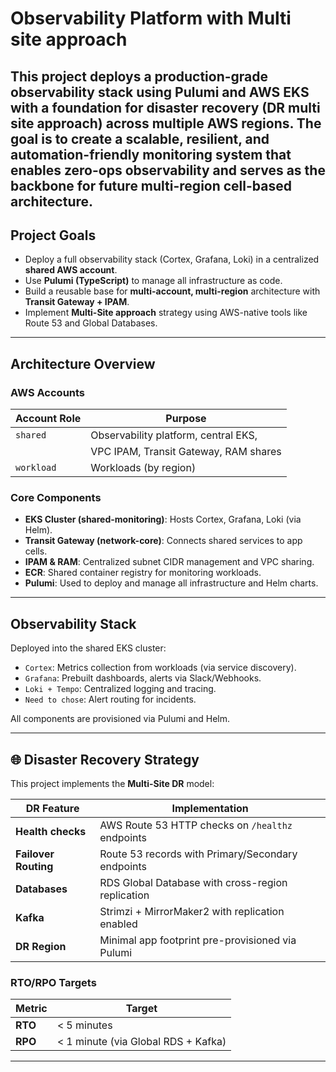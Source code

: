 # Observability Platform with Multi site approach

This project deploys a production-grade observability stack using Pulumi and AWS EKS with a foundation for disaster recovery (DR multi site approach) across multiple AWS regions. The goal is to create a scalable, resilient, and automation-friendly monitoring system that enables zero-ops observability and serves as the backbone for future multi-region cell-based architecture.
---

## Project Goals

- Deploy a full observability stack (Cortex, Grafana, Loki) in a centralized **shared AWS account**.
- Use **Pulumi (TypeScript)** to manage all infrastructure as code.
- Build a reusable base for **multi-account, multi-region** architecture with **Transit Gateway + IPAM**.
- Implement **Multi-Site approach** strategy using AWS-native tools like Route 53 and Global Databases.

---

## Architecture Overview

### AWS Accounts

| Account Role        | Purpose                                  |
|---------------------|------------------------------------------|
| `shared`            | Observability platform, central EKS,     |
|                     | VPC IPAM, Transit Gateway, RAM shares    |
| `workload`          | Workloads (by region)                    |

### Core Components

- **EKS Cluster (shared-monitoring)**: Hosts Cortex, Grafana, Loki (via Helm).
- **Transit Gateway (network-core)**: Connects shared services to app cells.
- **IPAM & RAM**: Centralized subnet CIDR management and VPC sharing.
- **ECR**: Shared container registry for monitoring workloads.
- **Pulumi**: Used to deploy and manage all infrastructure and Helm charts.

---

## Observability Stack

Deployed into the shared EKS cluster:

- `Cortex`: Metrics collection from workloads (via service discovery).
- `Grafana`: Prebuilt dashboards, alerts via Slack/Webhooks.
- `Loki + Tempo`: Centralized logging and tracing.
- `Need to chose`: Alert routing for incidents.

All components are provisioned via Pulumi and Helm.

---

## 🌐 Disaster Recovery Strategy

This project implements the **Multi-Site DR** model:

| DR Feature           | Implementation                                                |
|----------------------|---------------------------------------------------------------|
| **Health checks**    | AWS Route 53 HTTP checks on `/healthz` endpoints              |
| **Failover Routing** | Route 53 records with Primary/Secondary endpoints             |
| **Databases**        | RDS Global Database with cross-region replication             |
| **Kafka**            | Strimzi + MirrorMaker2  with replication enabled              |
| **DR Region**        | Minimal app footprint pre-provisioned via Pulumi              |

### RTO/RPO Targets

| Metric     | Target                              |
|------------|-------------------------------------|
| **RTO**    | < 5 minutes                         |
| **RPO**    | < 1 minute (via Global RDS + Kafka) |

---